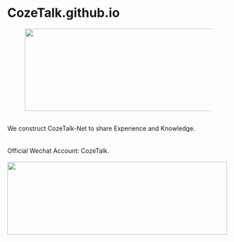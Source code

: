 # CozeTalk.github.io
<figure data-type="image" tabindex="1"><img src="https://padfoot-zhou.github.io/CozeTalk.github.io//post-images/1627442608685.png" width="500" height="188" alt="" loading="lazy"></figure>
<br>
We construct CozeTalk-Net to share Experience and Knowledge.<br>
<link  href="https://www.processon.com/view/link/60d15b7be401fd0e512b0519" CozeTalk-Net目录>
<br>
<br>
Official Wechat Account: CozeTalk.  
<br>
<br>
<img src="https://padfoot-zhou.github.io/CozeTalk.github.io//post-images/1627450810556.png" width="500" height="166" alt="" loading="lazy">
